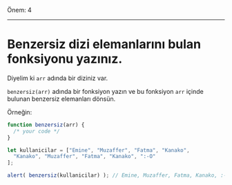 Önem: 4

---
# Benzersiz dizi elemanlarını bulan fonksiyonu yazınız.


Diyelim ki `arr`  adında bir diziniz var.

`benzersiz(arr)` adında bir fonksiyon yazın ve bu fonksiyon `arr` içinde bulunan benzersiz elemanları dönsün.


Örneğin:

```js
function benzersiz(arr) {
  /* your code */
}

let kullanicilar = ["Emine", "Muzaffer", "Fatma", "Kanako",
  "Kanako", "Muzaffer", "Fatma", "Kanako", ":-O"
];

alert( benzersiz(kullanicilar) ); // Emine, Muzaffer, Fatma, Kanako, :-O
```
